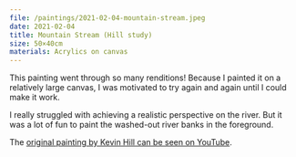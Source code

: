 ```yaml
---
file: /paintings/2021-02-04-mountain-stream.jpeg
date: 2021-02-04
title: Mountain Stream (Hill study)
size: 50×40cm
materials: Acrylics on canvas
---
```


This painting went through so many renditions! Because I painted it on a relatively large canvas, I was motivated to try again and again until I could make it work.

I really struggled with achieving a realistic perspective on the river. But it was a lot of fun to paint the washed-out river banks in the foreground.

The [original painting by Kevin Hill can be seen on YouTube](https://www.youtube.com/watch?v=6DQ8R8EAUJY).